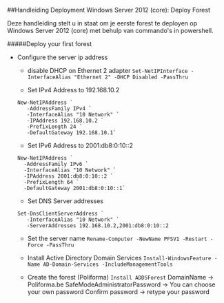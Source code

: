 ##Handleiding Deployment Windows Server 2012 (core): Deploy Forest

Deze handleiding stelt u in staat om je eerste forest te deployen op Windows Server 2012 (core) met behulp van commando's in powershell.

#####Deploy your first forest
* Configure the server ip address
  - disable DHCP on Ethernet 2 adapter
   `Set-NetIPInterface -InterfaceAlias "Ethernet 2" -DHCP Disabled -PassThru`
  
  - Set IPv4 Address to 192.168.10.2
  ```
  New-NetIPAddress `
     -AddressFamily IPv4 `
     -InterfaceAlias "10 Network" `
     -IPAddress 192.168.10.2 `
     -PrefixLength 24 `
     -DefaultGateway 192.168.10.1`
  ``` 
  
  - Set IPv6 Address to 2001:db8:0:10::2
   ```
  New-NetIPAddress `
     -AddressFamily IPv6 `
     -InterfaceAlias "10 Network" `
     -IPAddress 2001:db8:0:10::2 `
     -PrefixLength 64 `
     -DefaultGateway 2001:db8:0:10::1`
  ``` 
  
  - Set DNS Server addresses
  ```
  Set-DnsClientServerAddress `
     -InterfaceAlias "10 Network" `
     -ServerAddresses 192.168.10.2,2001:db8:0:10::2
  ```
  
  - Set the server name
  `Rename-Computer -NewName PFSV1 -Restart -Force -PassThru`

  - Install Active Directory Domain Services
  `Install-WindowsFeature -Name AD-Domain-Services -IncludeManagementTools`

  - Create the forest (Poliforma)
  `Install ADDSForest`
  DomainName -> Poliforma.be
  SafeModeAdministratorPassword -> You can choose your own password
  Confirm password -> retype your password
